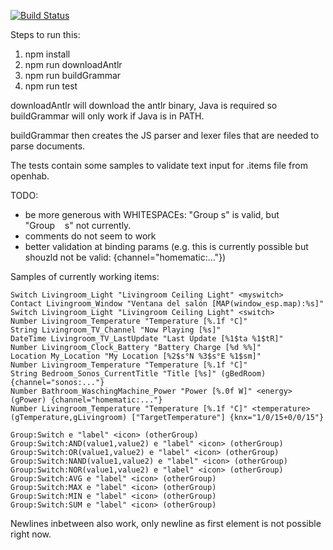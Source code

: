 [![Build Status](https://travis-ci.com/SamuelBrucksch/openhab-antlr4.svg?branch=master)](https://travis-ci.com/SamuelBrucksch/openhab-antlr4)

Steps to run this:
1. npm install
2. npm run downloadAntlr
3. npm run buildGrammar
4. npm run test

downloadAntlr will download the antlr binary, Java is required so buildGrammar will only work if Java is in PATH.

buildGrammar then creates the JS parser and lexer files that are needed to parse documents.

The tests contain some samples to validate text input for .items file from openhab.

TODO:
 - be more generous with WHITESPACEs: "Group s" is valid, but "Group&nbsp;&nbsp;&nbsp;&nbsp;s" not currently.
 - comments do not seem to work
 - better validation at binding params (e.g. this is currently possible but shouzld not be valid:  {channel="homematic:..."})

 Samples of currently working items:
```String Livingroom_Light_Connection "Livingroom Ceiling Light [MAP(error.map):%s]" <myerror>
Switch Livingroom_Light "Livingroom Ceiling Light" <myswitch>
Contact Livingroom_Window "Ventana del salón [MAP(window_esp.map):%s]"
Switch Livingroom_Light "Livingroom Ceiling Light" <switch>
Number Livingroom_Temperature "Temperature [%.1f °C]"
String Livingroom_TV_Channel "Now Playing [%s]"
DateTime Livingroom_TV_LastUpdate "Last Update [%1$ta %1$tR]"
Number Livingroom_Clock_Battery "Battery Charge [%d %%]"
Location My_Location "My Location [%2$s°N %3$s°E %1$sm]"
Number Livingroom_Temperature "Temperature [%.1f °C]"
String Bedroom_Sonos_CurrentTitle "Title [%s]" (gBedRoom) {channel="sonos:..."}
Number Bathroom_WaschingMachine_Power "Power [%.0f W]" <energy> (gPower) {channel="homematic:..."}
Number Livingroom_Temperature "Temperature [%.1f °C]" <temperature> (gTemperature,gLivingroom) ["TargetTemperature"] {knx="1/0/15+0/0/15"}

Group:Switch e "label" <icon> (otherGroup)
Group:Switch:AND(value1,value2) e "label" <icon> (otherGroup)
Group:Switch:OR(value1,value2) e "label" <icon> (otherGroup)
Group:Switch:NAND(value1,value2) e "label" <icon> (otherGroup)
Group:Switch:NOR(value1,value2) e "label" <icon> (otherGroup)
Group:Switch:AVG e "label" <icon> (otherGroup)
Group:Switch:MAX e "label" <icon> (otherGroup)
Group:Switch:MIN e "label" <icon> (otherGroup)
Group:Switch:SUM e "label" <icon> (otherGroup)
```

Newlines inbetween also work, only newline as first element is not possible right now.
